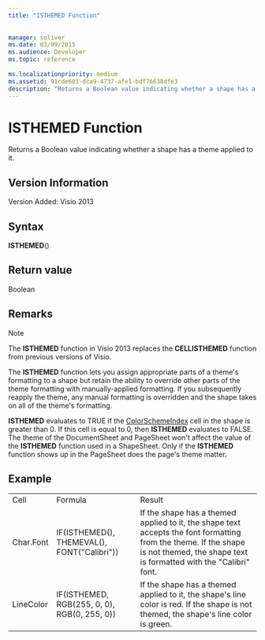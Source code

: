 ```yaml
---
title: "ISTHEMED Function"
 
 
manager: soliver
ms.date: 03/09/2015
ms.audience: Developer
ms.topic: reference
 
ms.localizationpriority: medium
ms.assetid: 91cde601-dca9-4737-afe1-bdf76638dfe3
description: "Returns a Boolean value indicating whether a shape has a theme applied to it."
---
```


# ISTHEMED Function

Returns a Boolean value indicating whether a shape has a theme applied to it. 
  
## Version Information

Version Added: Visio 2013 
  
## Syntax

 **ISTHEMED**()
  
## Return value

Boolean
  
## Remarks

> [!NOTE]
> The **ISTHEMED** function in Visio 2013 replaces the **CELLISTHEMED** function from previous versions of Visio. 
  
The **ISTHEMED** function lets you assign appropriate parts of a theme's formatting to a shape but retain the ability to override other parts of the theme formatting with manually-applied formatting. If you subsequently reapply the theme, any manual formatting is overridden and the shape takes on all of the theme's formatting. 
  
 **ISTHEMED** evaluates to TRUE if the [ColorSchemeIndex](colorschemeindex-cell-theme-properties-section.md) cell in the shape is greater than 0. If this cell is equal to 0, then **ISTHEMED** evaluates to FALSE. The theme of the DocumentSheet and PageSheet won't affect the value of the **ISTHEMED** function used in a ShapeSheet. Only if the **ISTHEMED** function shows up in the PageSheet does the page's theme matter. 
  
## Example

||||
|:-----|:-----|:-----|
|Cell  <br/> |Formula  <br/> |Result  <br/> |
|Char.Font  <br/> |IF(ISTHEMED(), THEMEVAL(), FONT("Calibri"))  <br/> |If the shape has a themed applied to it, the shape text accepts the font formatting from the theme. If the shape is not themed, the shape text is formatted with the "Calibri" font.  <br/> |
|LineColor  <br/> |IF(ISTHEMED, RGB(255, 0, 0), RGB(0, 255, 0))  <br/> |If the shape has a themed applied to it, the shape's line color is red. If the shape is not themed, the shape's line color is green.  <br/> |
   

